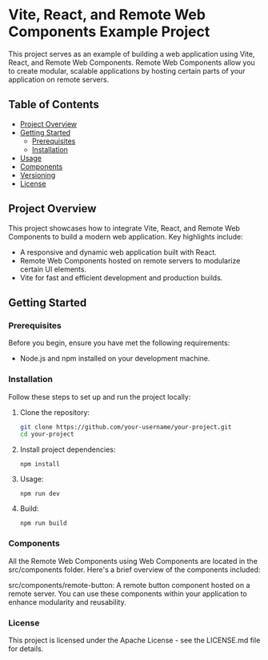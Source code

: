 # Vite, React, and Remote Web Components Example Project

This project serves as an example of building a web application using Vite, React, and Remote Web Components. Remote Web Components allow you to create modular, scalable applications by hosting certain parts of your application on remote servers.

## Table of Contents
- [Project Overview](#project-overview)
- [Getting Started](#getting-started)
    - [Prerequisites](#prerequisites)
    - [Installation](#installation)
- [Usage](#usage)
- [Components](#components)
- [Versioning](#versioning)
- [License](#license)

## Project Overview

This project showcases how to integrate Vite, React, and Remote Web Components to build a modern web application. Key highlights include:

- A responsive and dynamic web application built with React.
- Remote Web Components hosted on remote servers to modularize certain UI elements.
- Vite for fast and efficient development and production builds.

## Getting Started

### Prerequisites

Before you begin, ensure you have met the following requirements:

- Node.js and npm installed on your development machine.

### Installation

Follow these steps to set up and run the project locally:

1. Clone the repository:

   ```bash
   git clone https://github.com/your-username/your-project.git
   cd your-project

2. Install project dependencies:
    ```shell
    npm install
    ```
3. Usage:
    ```shell
    npm run dev
    ```

4. Build:
    ```shell
    npm run build
    ```
### Components

All the Remote Web Components using Web Components are located in the src/components folder. Here's a brief overview of the components included:

src/components/remote-button: A remote button component hosted on a remote server.
You can use these components within your application to enhance modularity and reusability.

### License

This project is licensed under the Apache License - see the LICENSE.md file for details.
